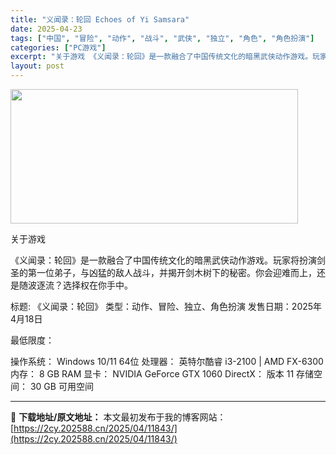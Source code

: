 ```yaml
---
title: "义闻录：轮回 Echoes of Yi Samsara"
date: 2025-04-23
tags: ["中国", "冒险", "动作", "战斗", "武侠", "独立", "角色", "角色扮演"]
categories: ["PC游戏"]
excerpt: "关于游戏 《义闻录：轮回》是一款融合了中国传统文化的暗黑武侠动作游戏。玩家将扮演剑圣的第一位弟子，与凶猛的敌人战斗，并揭开剑木树下的秘密。你会迎难而上，还是随波逐流？选择权在你手中。 标题: 《义闻录：轮回》 类型：动作、冒险、独立、角色扮演 发售日期：2025年4月18日 最低限度： 操作系统： &hellip;"
layout: post
---
```


<img class="aligncenter size-full wp-image-11831" src="https://2cy.202588.cn/wp-content/uploads/2025/04/2025042309384772.webp" alt="" width="460" height="215" />

关于游戏

《义闻录：轮回》是一款融合了中国传统文化的暗黑武侠动作游戏。玩家将扮演剑圣的第一位弟子，与凶猛的敌人战斗，并揭开剑木树下的秘密。你会迎难而上，还是随波逐流？选择权在你手中。

标题: 《义闻录：轮回》
类型：动作、冒险、独立、角色扮演
发售日期：2025年4月18日

最低限度：

操作系统： Windows 10/11 64位
处理器： 英特尔酷睿 i3-2100 | AMD FX-6300
内存： 8 GB RAM
显卡： NVIDIA GeForce GTX 1060
DirectX： 版本 11
存储空间： 30 GB 可用空间

---
📖 **下载地址/原文地址：** 本文最初发布于我的博客网站：[https://2cy.202588.cn/2025/04/11843/](https://2cy.202588.cn/2025/04/11843/)
